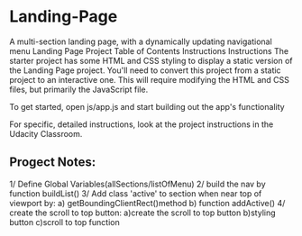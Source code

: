 # Landing-Page
A multi-section landing page, with a dynamically updating navigational menu
Landing Page Project
Table of Contents
Instructions
Instructions
The starter project has some HTML and CSS styling to display a static version of the Landing Page project. You'll need to convert this project from a static project to an interactive one. This will require modifying the HTML and CSS files, but primarily the JavaScript file.

To get started, open js/app.js and start building out the app's functionality

For specific, detailed instructions, look at the project instructions in the Udacity Classroom.


## Progect Notes:

1/ Define Global Variables(allSections/listOfMenu)
2/ build the nav by function buildList()
3/ Add class 'active' to section when near top of viewport by:
  a) getBoundingClientRect()method
  b) function addActive()
4/ create the scroll to top button:
  a)create the scroll to top button
  b)styling button
  c)scroll to top function
